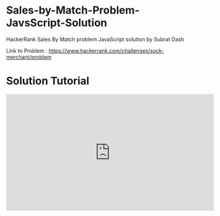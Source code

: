 # Sales-by-Match-Problem-JavsScript-Solution
HackerRank Sales By Match problem JavaScript solution by Subrat Dash


Link to Problem : https://www.hackerrank.com/challenges/sock-merchant/problem

# Solution Tutorial
<iframe width="560" height="315" src="https://www.youtube.com/embed/GU9Tezw5YoQ" title="YouTube video player" frameborder="0" allow="accelerometer; autoplay; clipboard-write; encrypted-media; gyroscope; picture-in-picture" allowfullscreen></iframe>
